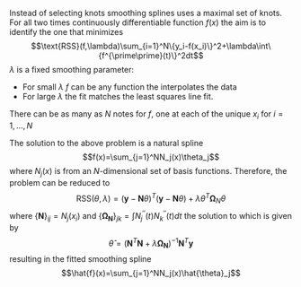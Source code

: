 Instead of selecting knots smoothing splines uses a maximal set of knots. For all two times continuously differentiable function $f(x)$ the aim is to identify the one that minimizes
$$\text{RSS}(f,\lambda)\sum_{i=1}^N\{y_i-f(x_i)\}^2+\lambda\int\{f^{\prime\prime}(t)\}^2dt$$
$\lambda$ is a fixed smoothing parameter:
- For small $\lambda$ $f$ can be any function the interpolates the data
- For large $\lambda$ the fit matches the least squares line fit.

There can be as many as $N$ notes for $f$, one at each of the unique $x_i$ for $i=1,\dots, N$

The solution to the above problem is a natural spline
$$f(x)=\sum_{j=1}^NN_j(x)\theta_j$$
where $N_j(x)$ is from an $N$-dimensional set of basis functions. Therefore, the problem can be reduced to
$$\text{RSS}(\theta,\lambda)=(\mathbf{y}-\mathbf{N}\theta)^T(\mathbf{y}-\mathbf{N}\theta)+\lambda\theta^T\mathbf{\Omega}_N\theta$$
where $\{\mathbf{N}\}_{ij}=N_j(x_i)$ and $\{\mathbf{\Omega_N}\}_{jk}=\int N^{\prime\prime}_j(t)N^{\prime\prime}_k(t)dt$
the solution to which is given by
$$\hat{\theta}=(\mathbf{N}^T\mathbf{N}+\lambda\mathbf{\Omega_N})^{-1}\mathbf{N}^T\mathbf{y}$$
resulting in the fitted smoothing spline
$$\hat{f}(x)=\sum_{j=1}^NN_j(x)\hat{\theta}_j$$